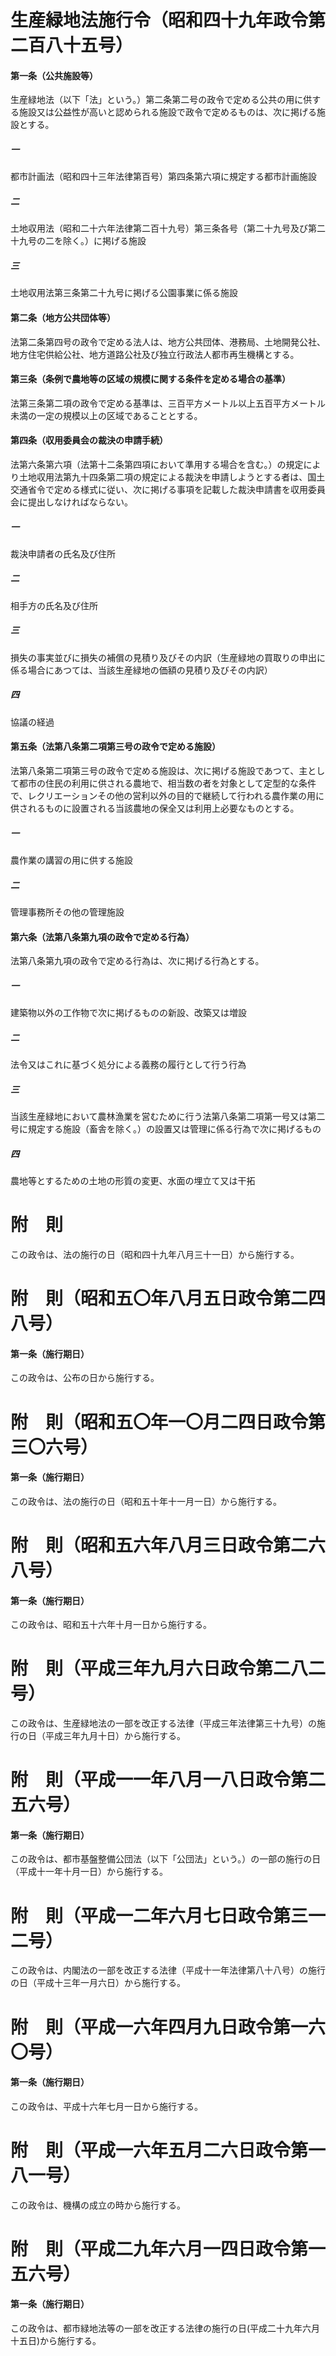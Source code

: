 # 生産緑地法施行令（昭和四十九年政令第二百八十五号）
#### 第一条（公共施設等）
生産緑地法（以下「法」という。）第二条第二号の政令で定める公共の用に供する施設又は公益性が高いと認められる施設で政令で定めるものは、次に掲げる施設とする。
##### 一
都市計画法（昭和四十三年法律第百号）第四条第六項に規定する都市計画施設
##### 二
土地収用法（昭和二十六年法律第二百十九号）第三条各号（第二十九号及び第二十九号の二を除く。）に掲げる施設
##### 三
土地収用法第三条第二十九号に掲げる公園事業に係る施設
#### 第二条（地方公共団体等）
法第二条第四号の政令で定める法人は、地方公共団体、港務局、土地開発公社、地方住宅供給公社、地方道路公社及び独立行政法人都市再生機構とする。
#### 第三条（条例で農地等の区域の規模に関する条件を定める場合の基準）
法第三条第二項の政令で定める基準は、三百平方メートル以上五百平方メートル未満の一定の規模以上の区域であることとする。
#### 第四条（収用委員会の裁決の申請手続）
法第六条第六項（法第十二条第四項において準用する場合を含む。）の規定により土地収用法第九十四条第二項の規定による裁決を申請しようとする者は、国土交通省令で定める様式に従い、次に掲げる事項を記載した裁決申請書を収用委員会に提出しなければならない。
##### 一
裁決申請者の氏名及び住所
##### 二
相手方の氏名及び住所
##### 三
損失の事実並びに損失の補償の見積り及びその内訳（生産緑地の買取りの申出に係る場合にあつては、当該生産緑地の価額の見積り及びその内訳）
##### 四
協議の経過
#### 第五条（法第八条第二項第三号の政令で定める施設）
法第八条第二項第三号の政令で定める施設は、次に掲げる施設であつて、主として都市の住民の利用に供される農地で、相当数の者を対象として定型的な条件で、レクリエーションその他の営利以外の目的で継続して行われる農作業の用に供されるものに設置される当該農地の保全又は利用上必要なものとする。
##### 一
農作業の講習の用に供する施設
##### 二
管理事務所その他の管理施設
#### 第六条（法第八条第九項の政令で定める行為）
法第八条第九項の政令で定める行為は、次に掲げる行為とする。
##### 一
建築物以外の工作物で次に掲げるものの新設、改築又は増設
##### 二
法令又はこれに基づく処分による義務の履行として行う行為
##### 三
当該生産緑地において農林漁業を営むために行う法第八条第二項第一号又は第二号に規定する施設（畜舎を除く。）の設置又は管理に係る行為で次に掲げるもの
##### 四
農地等とするための土地の形質の変更、水面の埋立て又は干拓
# 附　則
この政令は、法の施行の日（昭和四十九年八月三十一日）から施行する。
# 附　則（昭和五〇年八月五日政令第二四八号）
#### 第一条（施行期日）
この政令は、公布の日から施行する。
# 附　則（昭和五〇年一〇月二四日政令第三〇六号）
#### 第一条（施行期日）
この政令は、法の施行の日（昭和五十年十一月一日）から施行する。
# 附　則（昭和五六年八月三日政令第二六八号）
#### 第一条（施行期日）
この政令は、昭和五十六年十月一日から施行する。
# 附　則（平成三年九月六日政令第二八二号）
この政令は、生産緑地法の一部を改正する法律（平成三年法律第三十九号）の施行の日（平成三年九月十日）から施行する。
# 附　則（平成一一年八月一八日政令第二五六号）
#### 第一条（施行期日）
この政令は、都市基盤整備公団法（以下「公団法」という。）の一部の施行の日（平成十一年十月一日）から施行する。
# 附　則（平成一二年六月七日政令第三一二号）
この政令は、内閣法の一部を改正する法律（平成十一年法律第八十八号）の施行の日（平成十三年一月六日）から施行する。
# 附　則（平成一六年四月九日政令第一六〇号）
#### 第一条（施行期日）
この政令は、平成十六年七月一日から施行する。
# 附　則（平成一六年五月二六日政令第一八一号）
この政令は、機構の成立の時から施行する。
# 附　則（平成二九年六月一四日政令第一五六号）
#### 第一条（施行期日）
この政令は、都市緑地法等の一部を改正する法律の施行の日(平成二十九年六月十五日)から施行する。
